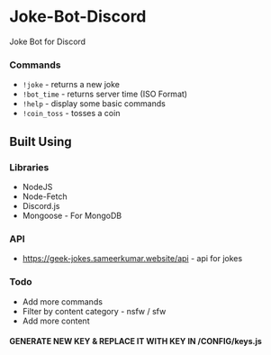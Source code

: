 # Joke-Bot-Discord
Joke Bot for Discord

### Commands
- `!joke` - returns a new joke
- `!bot_time` - returns server time (ISO Format)
- `!help` - display some basic commands
- `!coin_toss` - tosses a coin

## Built Using
### Libraries
- NodeJS
- Node-Fetch
- Discord.js
- Mongoose - For MongoDB
### API
- https://geek-jokes.sameerkumar.website/api - api for jokes

### Todo
- Add more commands
- Filter by content category - nsfw / sfw 
- Add more content 

[comment]: <> (Add Instruction on how to generate a new key for bot)
#### GENERATE NEW KEY & REPLACE IT WITH KEY IN /CONFIG/keys.js
